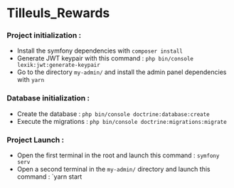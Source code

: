 # Tilleuls_Rewards

### Project initialization :
- Install the symfony dependencies with `composer install`
- Generate JWT keypair with this command : `php bin/console lexik:jwt:generate-keypair`
- Go to the directory `my-admin/` and install the admin panel dependencies with `yarn`

### Database initialization :
- Create the database : `php bin/console doctrine:database:create`
- Execute the migrations : `php bin/console doctrine:migrations:migrate`

### Project Launch :
- Open the first terminal in the root and launch this command : `symfony serv`
- Open a second terminal in the `my-admin/` directory and launch this command : `yarn start